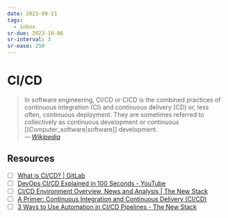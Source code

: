 ```yaml
---
date: 2023-09-21
tags:
  - inbox
sr-due: 2023-10-06
sr-interval: 3
sr-ease: 250
---
```


# CI/CD

> In software engineering, CI/CD or CICD is the combined practices of continuous
> integration (CI) and continuous delivery (CD) or, less often, continuous
> deployment. They are sometimes referred to collectively as continuous
> development or continuous [[Computer_software|software]] development.\
> — <cite>[Wikipedia](https://en.wikipedia.org/wiki/CI/CD)</cite>

## Resources

- [ ] [What is CI/CD? | GitLab](https://about.gitlab.com/topics/ci-cd/)
- [ ] [DevOps CI/CD Explained in 100 Seconds - YouTube](https://www.youtube.com/watch?v=scEDHsr3APg)
- [ ] [CI/CD Environment Overview, News and Analysis | The New Stack](https://thenewstack.io/ci-cd/)
- [ ] [A Primer: Continuous Integration and Continuous Delivery (CI/CD)](https://thenewstack.io/a-primer-continuous-integration-and-continuous-delivery-ci-cd/)
- [ ] [3 Ways to Use Automation in CI/CD Pipelines - The New Stack](https://thenewstack.io/3-ways-to-use-automation-in-ci-cd-pipelines/)
